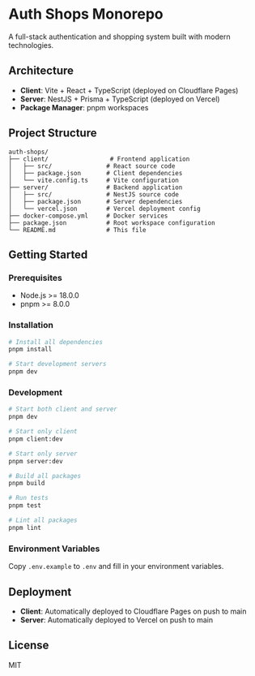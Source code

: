 # Auth Shops Monorepo

A full-stack authentication and shopping system built with modern technologies.

## Architecture

- **Client**: Vite + React + TypeScript (deployed on Cloudflare Pages)
- **Server**: NestJS + Prisma + TypeScript (deployed on Vercel)
- **Package Manager**: pnpm workspaces

## Project Structure

```
auth-shops/
├── client/                 # Frontend application
│   ├── src/               # React source code
│   ├── package.json       # Client dependencies
│   └── vite.config.ts     # Vite configuration
├── server/                # Backend application
│   ├── src/               # NestJS source code
│   ├── package.json       # Server dependencies
│   └── vercel.json        # Vercel deployment config
├── docker-compose.yml     # Docker services
├── package.json           # Root workspace configuration
└── README.md              # This file
```

## Getting Started

### Prerequisites

- Node.js >= 18.0.0
- pnpm >= 8.0.0

### Installation

```bash
# Install all dependencies
pnpm install

# Start development servers
pnpm dev
```

### Development

```bash
# Start both client and server
pnpm dev

# Start only client
pnpm client:dev

# Start only server
pnpm server:dev

# Build all packages
pnpm build

# Run tests
pnpm test

# Lint all packages
pnpm lint
```

### Environment Variables

Copy `.env.example` to `.env` and fill in your environment variables.

## Deployment

- **Client**: Automatically deployed to Cloudflare Pages on push to main
- **Server**: Automatically deployed to Vercel on push to main

## License

MIT
